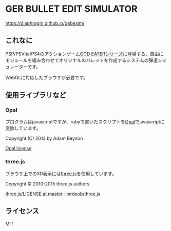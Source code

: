 # GER BULLET EDIT SIMULATOR
https://diaphragm.github.io/gebesim/

## これなに
PSP/PSVita/PS4のアクションゲーム[GOD EATERシリーズ](http://godeater.jp/)に登場する、自由にモジュールを組み合わせてオリジナルのバレットを作成するシステムの弾道シミュレーターです。

WebGLに対応したブラウザが必要です。


## 使用ライブラリなど

### Opal
プログラムはjavascriptですが、rubyで書いたスクリプトを[Opal](http://opalrb.org/)でjavascriptに変換しています。

Copyright (C) 2013 by Adam Beynon

[Opal license](http://opalrb.org/license/)

### three.js
ブラウザ上での3D表示には[three.js](http://threejs.org/)を使用しています。

Copyright © 2010-2015 three.js authors

[three.js/LICENSE at master · mrdoob/three.js](https://github.com/mrdoob/three.js/blob/master/LICENSE)

## ライセンス
MIT
